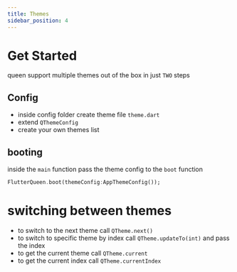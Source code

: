 ```yaml
---
title: Themes
sidebar_position: 4
---
```


# Get Started

queen support multiple themes out of the box in just `TWO` steps

## Config

- inside config folder create theme file `theme.dart`
- extend `QThemeConfig`
- create your own themes list

## booting

inside the `main` function pass the theme config to the `boot` function

```dart
FlutterQueen.boot(themeConfig:AppThemeConfig());
```

# switching between themes

- to switch to the next theme call `QTheme.next()`
- to switch to specific theme by index call `QTheme.updateTo(int)` and pass the index
- to get the current theme call `QTheme.current`
- to get the current index call `QTheme.currentIndex`
